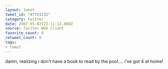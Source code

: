```yaml
---
layout: tweet
tweet_id: "47751132"
category: twitter
date: 2007-05-02T22:11:12.000Z
source: Twitter Web Client
favorite_count: 0
retweet_count: 0
tags:
- tweet
---
```


damn, realizing i don't have a book to read by the pool.... i've got 4 at home!
